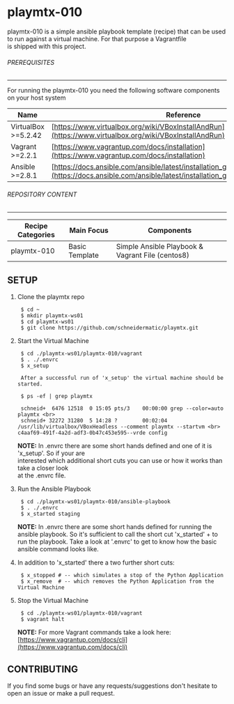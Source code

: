 # playmtx-010

playmtx-010 is a simple ansible playbook template (recipe) that can be used to run against a virtual machine. For that purpose a Vagrantfile <br> 
is shipped with this project.

###### PREREQUISITES
---
For running the playmtx-010 you need the following software components on your host system

Name                | Reference    
------------------- | --------------- 
VirtualBox >=5.2.42 | [https://www.virtualbox.org/wiki/VBoxInstallAndRun](https://www.virtualbox.org/wiki/VBoxInstallAndRun)
Vagrant >=2.2.1     | [https://www.vagrantup.com/docs/installation](https://www.vagrantup.com/docs/installation)
Ansible >=2.8.1     | [https://docs.ansible.com/ansible/latest/installation_guide/intro_installation.html](https://docs.ansible.com/ansible/latest/installation_guide/intro_installation.html)

###### REPOSITORY CONTENT
---

Recipe Categories         | Main Focus             | Components
--------------------------|------------------------|-----------------------------------------------------------------------
playmtx-010               | Basic Template         | Simple Ansible Playbook & Vagrant File (centos8)


SETUP
---

1. Clone the playmtx repo

        $ cd ~
        $ mkdir playmtx-ws01
        $ cd playmtx-ws01
        $ git clone https://github.com/schneidermatic/playmtx.git

2. Start the Virtual Machine

        $ cd ./playmtx-ws01/playmtx-010/vagrant
        $ . ./.envrc
        $ x_setup

        After a successful run of 'x_setup' the virtual machine should be started.

        $ ps -ef | grep playmtx

        schneid+  6476 12518  0 15:05 pts/3    00:00:00 grep --color=auto playmtx <br>
        schneid+ 32272 31280  5 14:28 ?        00:02:04 /usr/lib/virtualbox/VBoxHeadless --comment playmtx --startvm <br> c4aaf69-491f-4a2d-adf3-0b47c453e595--vrde config

    **NOTE:** In .envrc there are some short hands defined and one of it is 'x_setup'. So if your are <br>
              interested which additional short cuts you can use or how it works than take a closer look <br>
              at the .envrc file.
      
3. Run the Ansible Playbook

        $ cd ./playmtx-ws01/playmtx-010/ansible-playbook
        $ . ./.envrc
        $ x_started staging

    **NOTE:** In .envrc there are some short hands defined for running the ansible playbook. So it's sufficient
              to call the short cut 'x_started' + <environment> to run the playbook. Take a look at '.envrc' 
              to get to know how the basic ansible command looks like.

4. In addition to 'x_started' there a two further short cuts:

        $ x_stopped # -- which simulates a stop of the Python Application
        $ x_remove  # -- which removes the Python Application from the Virtual Machine


5. Stop the Virtual Machine

        $ cd ./playmtx-ws01/playmtx-010/vagrant
        $ vagrant halt

   **NOTE:** For more Vagrant commands take a look here: [https://www.vagrantup.com/docs/cli](https://www.vagrantup.com/docs/cli)

CONTRIBUTING
---
If you find some bugs or have any requests/suggestions don't hesitate to open an issue or make a pull request.
